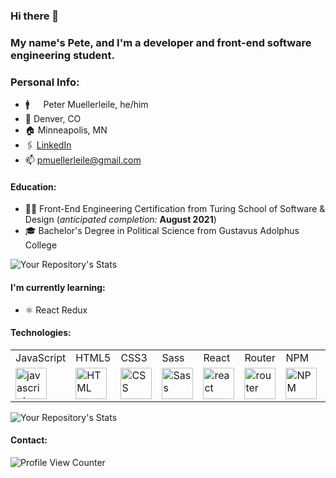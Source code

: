 ### Hi there 👋
### My name's Pete, and I'm a developer and front-end software engineering student.

### Personal Info:
* 🚹 &emsp; Peter Muellerleile, he/him
* 📍  Denver, CO
* 🏠  Minneapolis, MN
* 🖇  [LinkedIn](http://www.linkedin.com/in/pcmueller)
* 📫  pmuellerleile@gmail.com

####  Education:
* 👨‍💻  Front-End Engineering Certification from Turing School of Software & Design (*anticipated completion:* **August 2021**)
* 🎓  Bachelor's Degree in Political Science from Gustavus Adolphus College

![Your Repository's Stats](https://github-readme-stats.vercel.app/api?username=pcmueller&show_icons=true&theme=blue-green)

#### I'm currently learning:
* ⚛️ React Redux

#### Technologies:

<table>
    <tr>
        <td>JavaScript</td>
        <td>HTML5</td>
        <td>CSS3</td>
        <td>Sass</td>
        <td>React</td>
        <td>Router</td>
        <td>NPM</td>
        <td>Express</td>
        <td>Cypress</td>
        <td>Mocha</td>
        <td>Heroku</td>
    </tr>
    <tr>
        <td><img src="https://github.com/tkswann2/tech-logos/blob/master/jslogo.png" alt="javascript" width="50" height="auto" /></td>
        <td><img src="https://github.com/tkswann2/tech-logos/blob/master/html5.png" alt="HTML" width="50" height="auto" /></td>
        <td><img src="https://github.com/tkswann2/tech-logos/blob/master/css3.png" alt="CSS" width="50" height="auto" /></td>
        <td><img src="https://github.com/tkswann2/tech-logos/blob/master/sass.png" alt="Sass" width="50" height="auto" /></td>
        <td><img src="https://github.com/tkswann2/tech-logos/blob/master/react.png" alt="react" width="50" height="auto" /></td>
        <td><img src="https://user-images.githubusercontent.com/73092355/119361186-9d808b80-bc68-11eb-97ee-05bde2700716.png" alt="router" width="50" height="auto" /></td>
        <td><img src="https://github.com/tkswann2/tech-logos/blob/master/npm.png" alt="NPM" width="50" height="auto" /></td>
        <td><img src="https://github.com/tkswann2/tech-logos/blob/master/express.png" alt="Express" width="50" height="auto" /></td>
        <td><img src="https://user-images.githubusercontent.com/73092355/119361263-b5f0a600-bc68-11eb-9f41-8e10aa013e7a.png" alt="Cypress" width="50" height="auto" /></td>
        <td><img src="https://github.com/tkswann2/tech-logos/blob/master/mocha.png" alt="Mocha" width="50" height="auto" /></td>
        <td><img src="https://user-images.githubusercontent.com/73092355/119402483-3bd91500-bc9a-11eb-9465-edf38b6a68d3.png" alt="Heroku" width="50" height="auto"/> </td>
    </tr>
</table>

![Your Repository's Stats](https://github-readme-stats.vercel.app/api/top-langs/?username=pcmueller&theme=blue-green)

#### Contact:



![Profile View Counter](https://komarev.com/ghpvc/?username=pcmueller)
